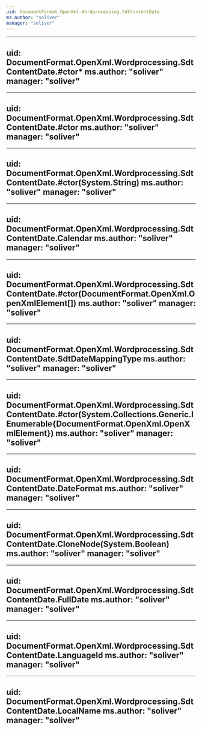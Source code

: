 ```yaml
---
uid: DocumentFormat.OpenXml.Wordprocessing.SdtContentDate
ms.author: "soliver"
manager: "soliver"
---
```


---
uid: DocumentFormat.OpenXml.Wordprocessing.SdtContentDate.#ctor*
ms.author: "soliver"
manager: "soliver"
---

---
uid: DocumentFormat.OpenXml.Wordprocessing.SdtContentDate.#ctor
ms.author: "soliver"
manager: "soliver"
---

---
uid: DocumentFormat.OpenXml.Wordprocessing.SdtContentDate.#ctor(System.String)
ms.author: "soliver"
manager: "soliver"
---

---
uid: DocumentFormat.OpenXml.Wordprocessing.SdtContentDate.Calendar
ms.author: "soliver"
manager: "soliver"
---

---
uid: DocumentFormat.OpenXml.Wordprocessing.SdtContentDate.#ctor(DocumentFormat.OpenXml.OpenXmlElement[])
ms.author: "soliver"
manager: "soliver"
---

---
uid: DocumentFormat.OpenXml.Wordprocessing.SdtContentDate.SdtDateMappingType
ms.author: "soliver"
manager: "soliver"
---

---
uid: DocumentFormat.OpenXml.Wordprocessing.SdtContentDate.#ctor(System.Collections.Generic.IEnumerable{DocumentFormat.OpenXml.OpenXmlElement})
ms.author: "soliver"
manager: "soliver"
---

---
uid: DocumentFormat.OpenXml.Wordprocessing.SdtContentDate.DateFormat
ms.author: "soliver"
manager: "soliver"
---

---
uid: DocumentFormat.OpenXml.Wordprocessing.SdtContentDate.CloneNode(System.Boolean)
ms.author: "soliver"
manager: "soliver"
---

---
uid: DocumentFormat.OpenXml.Wordprocessing.SdtContentDate.FullDate
ms.author: "soliver"
manager: "soliver"
---

---
uid: DocumentFormat.OpenXml.Wordprocessing.SdtContentDate.LanguageId
ms.author: "soliver"
manager: "soliver"
---

---
uid: DocumentFormat.OpenXml.Wordprocessing.SdtContentDate.LocalName
ms.author: "soliver"
manager: "soliver"
---
